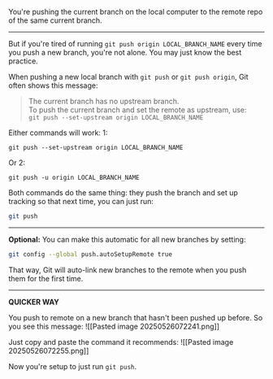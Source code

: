 
You're pushing the current branch on the local computer to the remote repo of the same current branch.

---

But if you're tired of running `git push origin LOCAL_BRANCH_NAME` every time you push a new branch, you're not alone. You may just know the best practice.

When pushing a new local branch with `git push` or `git push origin`, Git often shows this message:

> The current branch has no upstream branch.  
> To push the current branch and set the remote as upstream, use:  
> `git push --set-upstream origin LOCAL_BRANCH_NAME`  

Either commands will work:
1:
```
git push --set-upstream origin LOCAL_BRANCH_NAME
```

Or 2:
```
git push -u origin LOCAL_BRANCH_NAME
```

Both commands do the same thing: they push the branch and set up tracking so that next time, you can just run:

```bash
git push
```

---

**Optional:** You can make this automatic for all new branches by setting:

```bash
git config --global push.autoSetupRemote true
```

That way, Git will auto-link new branches to the remote when you push them for the first time.

---

**QUICKER WAY**

You push to remote on a new branch that hasn't been pushed up before. So you see this message:
![[Pasted image 20250526072241.png]]

Just copy and paste the command it recommends:
![[Pasted image 20250526072255.png]]

Now you're setup to just run `git push`.